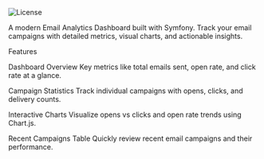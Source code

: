![License](https://img.shields.io/badge/License-MIT-green.svg)

A modern Email Analytics Dashboard built with Symfony. Track your email campaigns with detailed metrics, visual charts, and actionable insights.

Features

Dashboard Overview
Key metrics like total emails sent, open rate, and click rate at a glance.

Campaign Statistics
Track individual campaigns with opens, clicks, and delivery counts.

Interactive Charts
Visualize opens vs clicks and open rate trends using Chart.js.

Recent Campaigns Table
Quickly review recent email campaigns and their performance.

##
